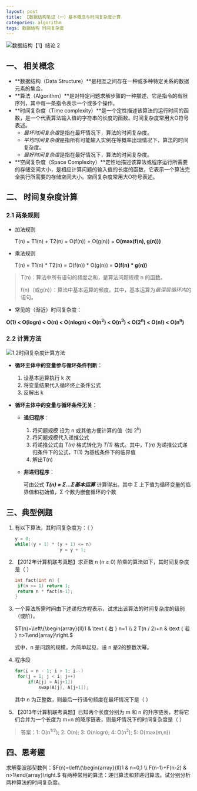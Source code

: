 ```yaml
---
layout: post
title: 【数据结构笔记（一）基本概念与时间复杂度计算
categories: algorithm
tags: 数据结构 时间复杂度
---
```


![数据结构【1】绪论 2](https://i.loli.net/2021/11/22/sDhYTbfZPFL7tuA.png)

## 一、 相关概念

- **数据结构（Data Structure）**是相互之间存在一种或多种特定关系的数据元素的集合。
- **算法（Algorithm）**是对特定问题求解步骤的一种描述，它是指令的有限序列，其中每一条指令表示一个或多个操作。
- **时间复杂度（Time complexity）**是一个定性描述该算法的运行时间的函数，是一个代表算法输入值的字符串的长度的函数。时间复杂度常用大O符号表述。
  - *最坏时间复杂度*是指在最坏情况下，算法的时间复杂度。
  - *平均时间复杂度*是指所有可能输入实例在等概率出现情况下，算法的时间复杂度。
  - *最好时间复杂度*是指在最好情况下，算法的时间复杂度。
- **空间复杂度（Space Complexity）**定性地描述该算法或程序运行所需要的存储空间大小，是相应计算问题的输入值的长度的函数，它表示一个算法完全执行所需要的存储空间大小。空间复杂度常用大O符号表述。

## 二、 时间复杂度计算

### 2.1 两条规则

- 加法规则

  T(n) = T1(n) + T2(n) = O(f(n)) + O(g(n)) = **O(max(f(n), g(n)))**

- 乘法规则

  T(n) = T1(n) * T2(n) = O(f(n)) * O(g(n)) = **O(f(n) * g(n))**

> T(n)：算法中所有语句的频度之和，是算法问题规模 n 的函数。
>
> f(n)（或g(n)）：算法中基本运算的频度。其中，基本运算为*最深层循环内*的语句。

- 常见的（渐近）时间复杂度：

**O(1) < O(logn) < O(n) < O(nlogn) < O(n<sup>2</sup>) < O(n<sup>3</sup>) < O(2<sup>n</sup>) < O(n!) < O(n<sup>n</sup>)**

### 2.2 计算方法

![1.2时间复杂度计算方法](https://i.loli.net/2021/11/22/VhrANwI2MD8Q51Z.png)

- **循环主体中的变量参与循环条件判断**：

  1. 设基本运算执行 k 次
  2. 将变量结果代入循环终止条件公式
  3. 反解出 k

- **循环主体中的变量与循环条件无关**：

  - **递归程序**：

    1. 将问题规模 设为 n 或其他方便计算的值（如 2<sup>k</sup>)
    2. 将问题规模代入递推公式
    3. 将递推公式由 *T(n)* 格式转化为 *T(1)* 格式。其中，T(n) 为递推公式递归条件下的公式，T(1) 为基线条件下的临界值
    4. 解出T(n)

  - **非递归程序**：

    可由公式 ***T(n) = Σ...Σ基本运算*** 计算得出。其中 Σ 上下值为循环变量的临界值和初始值，Σ 个数为嵌套循环的个数

## 三、典型例题

1. 有以下算法，其时间复杂度为：（               ）

   ```c
   y = 0;
   while((y + 1) * (y + 1) <= n) 
   					y = y + 1;
   ```

2. 【2012年计算机联考真题】求正数 n (n ≥ 0) 阶乘的算法如下，其时间复杂度是（             ）

   ```c
   int fact(int n) {
   	if(n <= 1) return 1;
   	return n * fact(n-1);
   }
   ```

3. 一个算法所需时间由下述递归方程表示，试求出该算法的时间复杂度的级别（或阶）。

   $T(n)=\left\{\begin{array}{ll}1 & \text { 右 } n=1 \\ 2 T(n / 2)+n & \text { 若 } n>1\end{array}\right.$

   式中，n 是问题的规模，为简单起见，设 n 是2的整数次幂。

4. 程序段

   ```c
   for(i = n - 1; i > 1; i--)
   	for(j = 1; j < i; j++)
   		if(A[j] > A[j+1])
   			swap(A[j], A[j+1]);
   ```

   其中 n 为正整数，则最后一行语句频度在最坏情况下是（           ）

5. 【2013年计算机联考真题】已知两个长度分别为 m 和 n 的升序链表，若将它们合并为一个长度为 m+n 的降序链表，则最坏情况下的时间复杂度是（           ）

> 答案：1: O(n<sup>1/2</sup>); 2: O(n); 3: O(nlogn); 4: O(n<sup>2</sup>); 5: O(max(m,n))

## 四、思考题

求解斐波那契数列：$F(n)=\left\{\begin{array}{ll}1 & n=0,1 \\ F(n-1)+F(n-2) & n>1\end{array}\right.$ 有两种常用的算法：递归算法和非递归算法。试分别分析两种算法的时间复杂度。


